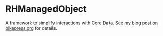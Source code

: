 RHManagedObject
===============

A framework to simplify interactions with Core Data.  See [my blog post on bikepress.org](http://bikepress.org/?p=1120) for details.